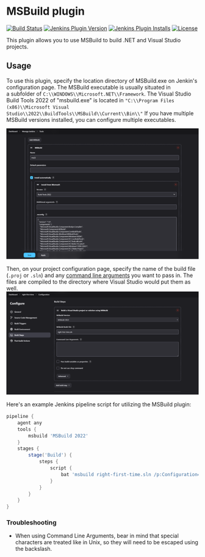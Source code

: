 # MSBuild plugin

[![Build Status](https://ci.jenkins.io/buildStatus/icon?job=Plugins%2Fmsbuild-plugin%2Fmaster)](https://ci.jenkins.io/job/Plugins/job/msbuild-plugin/job/master/)
[![Jenkins Plugin Version](https://img.shields.io/jenkins/plugin/v/msbuild.svg)](https://plugins.jenkins.io/msbuild)
[![Jenkins Plugin Installs](https://img.shields.io/jenkins/plugin/i/msbuild.svg?color=blue)](https://plugins.jenkins.io/msbuild)
[![License](https://img.shields.io/badge/license-MIT-blue.svg)](https://opensource.org/licenses/MIT)

This plugin allows you to use MSBuild to build .NET and Visual Studio
projects.


## Usage

To use this plugin, specify the location directory of MSBuild.exe on
Jenkin's configuration page. The MSBuild executable is usually
situated in a subfolder of `C:\\WINDOWS\\Microsoft.NET\\Framework`. The
Visual Studio Build Tools 2022 of "msbuild.exe" is located in
`"C:\\Program Files (x86)\\Microsoft Visual Studio\\2022\\BuildTools\\MSBuild\\Current\\Bin\\"` If you have multiple
MSBuild versions installed, you can configure multiple executables. 

![](docs/images/jenkins-msbuild.png)

Then, on your project configuration page, specify the name of the build
file (`.proj` or `.sln`) and any [command line
arguments](https://docs.microsoft.com/en-us/visualstudio/msbuild/msbuild-command-line-reference?view=vs-2017)
you want to pass in. The files are compiled to the directory where
Visual Studio would put them as well.
![](docs/images/jenkins-job-msbuild.png)

Here's an example Jenkins pipeline script for utilizing the MSBuild plugin:
```groovy
pipeline {
    agent any
    tools {
        msbuild 'MSBuild 2022'
    }
    stages {
        stage('Build') {
            steps {
                script {
                    bat 'msbuild right-first-time.sln /p:Configuration=Release %MSBUILD_ARGS%'
                }
            }
        }
    }
}
```

### Troubleshooting

-   When using Command Line Arguments, bear in mind that special
    characters are treated like in Unix, so they will need to be escaped
    using the backslash.

